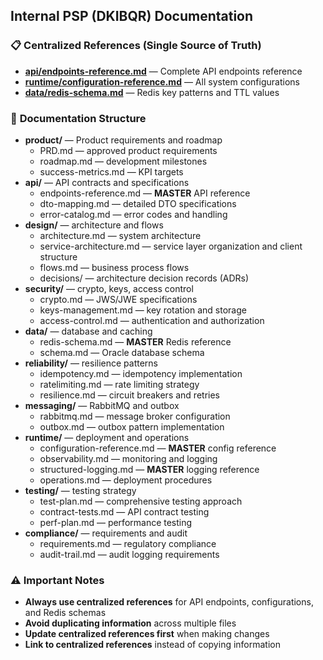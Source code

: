 ## Internal PSP (DKIBQR) Documentation

### 📋 **Centralized References (Single Source of Truth)**

- **[api/endpoints-reference.md](api/endpoints-reference.md)** — Complete API endpoints reference
- **[runtime/configuration-reference.md](runtime/configuration-reference.md)** — All system configurations
- **[data/redis-schema.md](data/redis-schema.md)** — Redis key patterns and TTL values

### 📁 **Documentation Structure**

- **product/** — Product requirements and roadmap
  - PRD.md — approved product requirements
  - roadmap.md — development milestones
  - success-metrics.md — KPI targets
- **api/** — API contracts and specifications
  - endpoints-reference.md — **MASTER** API reference
  - dto-mapping.md — detailed DTO specifications
  - error-catalog.md — error codes and handling
- **design/** — architecture and flows
  - architecture.md — system architecture
  - service-architecture.md — service layer organization and client structure
  - flows.md — business process flows
  - decisions/ — architecture decision records (ADRs)
- **security/** — crypto, keys, access control
  - crypto.md — JWS/JWE specifications
  - keys-management.md — key rotation and storage
  - access-control.md — authentication and authorization
- **data/** — database and caching
  - redis-schema.md — **MASTER** Redis reference
  - schema.md — Oracle database schema
- **reliability/** — resilience patterns
  - idempotency.md — idempotency implementation
  - ratelimiting.md — rate limiting strategy
  - resilience.md — circuit breakers and retries
- **messaging/** — RabbitMQ and outbox
  - rabbitmq.md — message broker configuration
  - outbox.md — outbox pattern implementation
- **runtime/** — deployment and operations
  - configuration-reference.md — **MASTER** config reference
  - observability.md — monitoring and logging
  - structured-logging.md — **MASTER** logging reference
  - operations.md — deployment procedures
- **testing/** — testing strategy
  - test-plan.md — comprehensive testing approach
  - contract-tests.md — API contract testing
  - perf-plan.md — performance testing
- **compliance/** — requirements and audit
  - requirements.md — regulatory compliance
  - audit-trail.md — audit logging requirements

### ⚠️ **Important Notes**

- **Always use centralized references** for API endpoints, configurations, and Redis schemas
- **Avoid duplicating information** across multiple files
- **Update centralized references first** when making changes
- **Link to centralized references** instead of copying information


